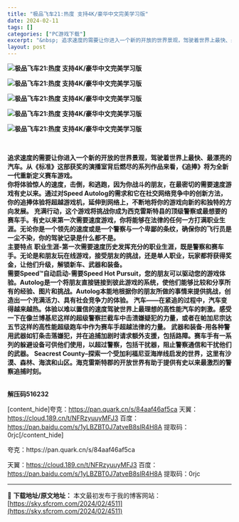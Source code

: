 ```yaml
---
title: "极品飞车21:热度 支持4K/豪华中文完美学习版"
date: 2024-02-11
tags: []
categories: ["PC游戏下载"]
excerpt: "&nbsp; 追求速度的需要让你进入一个新的开放的世界景观，驾驶着世界上最快、最漂亮的汽车。从《标准》这部获奖的演播室背后燃尽的系列作品来看，《追捧》将为全新一代重新定义赛车游戏。 你将体验惊人的速度，击倒，和逃跑，因为你战斗的朋友，在最密切的需要速度游戏有史以来。通过对Speed Autolog的&hellip;"
layout: post
---
```


<strong><img src="https://img.piclabo.xyz/upload/art_editor/20210508-1/e6c8d24f4c9d5124ff8771fe3ff18145.jpg" alt="极品飞车21:热度 支持4K/豪华中文完美学习版" /></strong>

<strong><img src="https://img.piclabo.xyz/upload/art_editor/20210508-1/7d09e8ff99c533d733b37371e8220261.jpg" alt="极品飞车21:热度 支持4K/豪华中文完美学习版" /></strong>

<strong><img src="https://img.piclabo.xyz/upload/art_editor/20210508-1/c40cb272202f7ce3ff504deacfbdcfe1.jpg" alt="极品飞车21:热度 支持4K/豪华中文完美学习版" /></strong>

<strong><img src="https://img.piclabo.xyz/upload/art_editor/20210508-1/118774f4ca995ba6dec7dba075969f45.jpg" alt="极品飞车21:热度 支持4K/豪华中文完美学习版" /></strong>

<strong><img src="https://img.piclabo.xyz/upload/art_editor/20210508-1/8d2595be566e06b34a36f2943a774593.jpg" alt="极品飞车21:热度 支持4K/豪华中文完美学习版" /></strong>

&nbsp;
<div><strong>追求速度的需要让你进入一个新的开放的世界景观，驾驶着世界上最快、最漂亮的汽车。从《标准》这部获奖的演播室背后燃尽的系列作品来看，《追捧》将为全新一代重新定义赛车游戏。</strong></div>
<div><strong>你将体验惊人的速度，击倒，和逃跑，因为你战斗的朋友，在最密切的需要速度游戏有史以来。通过对Speed Autolog的需求和它在社交网络竞争中的创新方法，你的追捧体验将超越游戏机，延伸到网络上，不断地将你的游戏向新的和独特的方向发展。</strong>
<strong>充满行动，这个游戏将挑战你成为西克雷斯特县的顶级警察或最想要的赛车手。有史以来第一次需要速度游戏，你将能够在法律的任何一方打满职业生涯。无论你是一个领先的速度或是一个警察与一个卑鄙的条纹，确保你的飞行员是一尘不染，你的驾驶记录是什么都不是。</strong></div>
<div><strong>主要特点</strong>
<strong>职业生涯-第一次需要速度历史发挥充分的职业生涯，既是警察和赛车手。无论是和朋友玩在线游戏，接受朋友的挑战，还是单人职业，玩家都将获得奖金，让他们升级，解锁新车、武器和装备。</strong></div>
<div><strong>需要Speed™自动启动-需要Speed Hot Pursuit，您的朋友可以驱动您的游戏体验。Autolog是一个将朋友直接链接到彼此游戏的系统，使他们能够比较和分享所有的经验、图片和挑战。Autolog本能地根据你的朋友所做的事情来提供挑战，创造出一个充满活力、具有社会竞争力的体验。</strong>
<strong>汽车——在紧追的过程中，汽车变得越来越热。体验以难以置信的速度驾驶世界上最理想的高性能汽车的刺激。感受一下在像兰博基尼这样的超级警察拦截车中击溃嫌疑犯的力量，或者在帕加尼宗达五节这样的高性能超级跑车中作为赛车手超越法律的力量。</strong>
<strong>武器和装备-用各种警用武器如钉条击落嫌犯，并在追捕加剧时请求额外支援，包括路障。赛车手有一系列的躲避设备可供他们使用，以超过警察，包括干扰器，阻止警察通信和干扰他们的武器。</strong>
<strong>Seacrest County–探索一个受加利福尼亚海岸线启发的世界，这里有沙漠、森林、海滨和山区。海克雷斯特郡的开放世界有助于提供有史以来最激烈的警察追捕时刻。</strong></div>
<div></div>
&nbsp;

<strong>解压码516232</strong>

[content_hide]夸克：https://pan.quark.cn/s/84aaf46af5ca
天翼：https://cloud.189.cn/t/NFRzyuuyMFJ3
百度：https://pan.baidu.com/s/1yLBZBT0J7atveB8slR4H8A
提取码：0rjc[/content_hide]

<!--wechatfans start-->夸克：https://pan.quark.cn/s/84aaf46af5ca
天翼：https://cloud.189.cn/t/NFRzyuuyMFJ3
百度：https://pan.baidu.com/s/1yLBZBT0J7atveB8slR4H8A
提取码：0rjc<!--wechatfans end-->

---
📖 **下载地址/原文地址：** 本文最初发布于我的博客网站：[https://sky.sfcrom.com/2024/02/4511](https://sky.sfcrom.com/2024/02/4511)
